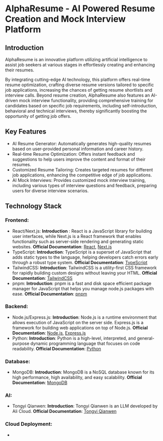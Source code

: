 # AlphaResume - AI Powered Resume Creation and Mock Interview Platform

## Introduction

AlphaResume is an innovative platform utilizing artificial intelligence to assist job seekers at various stages in effortlessly creating and enhancing their resumes. 

By integrating cutting-edge AI technology, this platform offers real-time resume optimization, crafting diverse resume versions tailored to specific job applications, increasing the chances of getting resume shortlists and interview calls. 
Beyond resume creation, AlphaResume also features an AI-driven mock interview functionality, providing comprehensive training for candidates based on specific job requirements, including self-introduction, behavioral and technical interviews, thereby significantly boosting the opportunity of getting job offers.

## Key Features
- AI Resume Generator: Automatically generates high-quality resumes based on user-provided personal information and career history.
- Real-time Resume Optimization: Offers instant feedback and suggestions to help users improve the content and format of their resumes.
- Customized Resume Tailoring: Creates targeted resumes for different job applications, enhancing the competitive edge of job applications.
- AI Mock Interviews: Provides customized mock interview training, including various types of interview questions and feedback, preparing users for diverse interview scenarios.

## Technology Stack
### Frontend:
- React/Next.js:
  **Introduction** : React is a JavaScript library for building user interfaces, while Next.js is a React framework that enables functionality such as server-side rendering and generating static websites.
  **Official Documentation**: [React](https://reactjs.org/), [Next.js](https://nextjs.org/)
- TypeScript:
  **Introduction**: TypeScript is a superset of JavaScript that adds static types to the language, helping developers catch errors early through a robust type system.
  **Official Documentation**: [TypeScript](https://www.typescriptlang.org/)
- TailwindCSS:
  **Introduction**: TailwindCSS is a utility-first CSS framework for rapidly building custom designs without leaving your HTML.
  **Official Documentation**: [TailwindCSS](https://tailwindcss.com/)
- pnpm:
  **Introduction**: pnpm is a fast and disk space efficient package manager for JavaScript that helps you manage node.js packages with ease.
  **Official Documentation**: [pnpm](https://pnpm.io/)
### Backend:
- Node.js/Express.js:
  **Introduction**: Node.js is a runtime environment that allows execution of JavaScript on the server side. Express.js is a framework for building web applications on top of Node.js.
  **Official Documentation**: [Node.js](https://nodejs.org/), [Express.js](https://expressjs.com/)
- Python:
  **Introduction**: Python is a high-level, interpreted, and general-purpose dynamic programming language that focuses on code readability.
  **Official Documentation**: [Python](https://www.python.org/)
### Database:
- MongoDB:
  **Introduction**: MongoDB is a NoSQL database known for its high performance, high availability, and easy scalability.
  **Official Documentation**: [MongoDB](https://www.mongodb.com/)
### AI:
- Tongyi Qianwen:
  **Introduction**: Tongyi Qianwen is an LLM developed by Ali Cloud.
  **Official Documentation**: [Tongyi Qianwen](https://tongyi.aliyun.com/)
### Cloud Deployment:
- 
